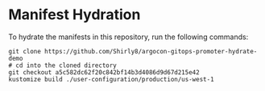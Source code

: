 # Manifest Hydration

To hydrate the manifests in this repository, run the following commands:

```shell
git clone https://github.com/Shirly8/argocon-gitops-promoter-hydrate-demo
# cd into the cloned directory
git checkout a5c582dc62f20c842bf14b3d4086d9d67d215e42
kustomize build ./user-configuration/production/us-west-1
```
